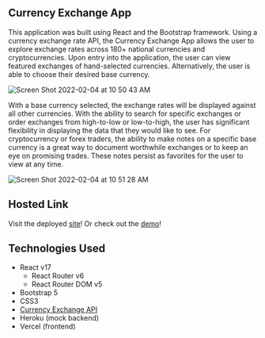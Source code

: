 ## Currency Exchange App
This application was built using React and the Bootstrap framework. Using a currency exchange rate API, the Currency Exchange App allows the user to explore exchange rates across 180+ national currencies and cryptocurrencies. Upon entry into the application, the user can view featured exchanges of hand-selected currencies. Alternatively, the user is able to choose their desired base currency. 

![Screen Shot 2022-02-04 at 10 50 43 AM](https://user-images.githubusercontent.com/89482763/152569371-bf65a1c6-2725-4877-8046-2f31dd9b0156.png)

With a base currency selected, the exchange rates will be displayed against all other currencies. With the ability to search for specific exchanges or order exchanges from high-to-low or low-to-high, the user has significant flexibility in displaying the data that they would like to see. For cryptocurrency or forex traders, the ability to make notes on a specific base currency is a great way to document worthwhile exchanges or to keep an eye on promising trades. These notes persist as favorites for the user to view at any time.

![Screen Shot 2022-02-04 at 10 51 28 AM](https://user-images.githubusercontent.com/89482763/152569396-ac4d9a26-3187-4b1e-89aa-6f77bee64a2e.png)

## Hosted Link
Visit the deployed [site](https://currency-exchange-app.vercel.app/)! Or check out the [demo](https://www.youtube.com/watch?v=VYuZbrbVt60)!

## Technologies Used
* React v17
  * React Router v6
  * React Router DOM v5
* Bootstrap 5
* CSS3
* [Currency Exchange API](https://github.com/fawazahmed0/currency-api#readme)
* Heroku (mock backend)
* Vercel (frontend)
